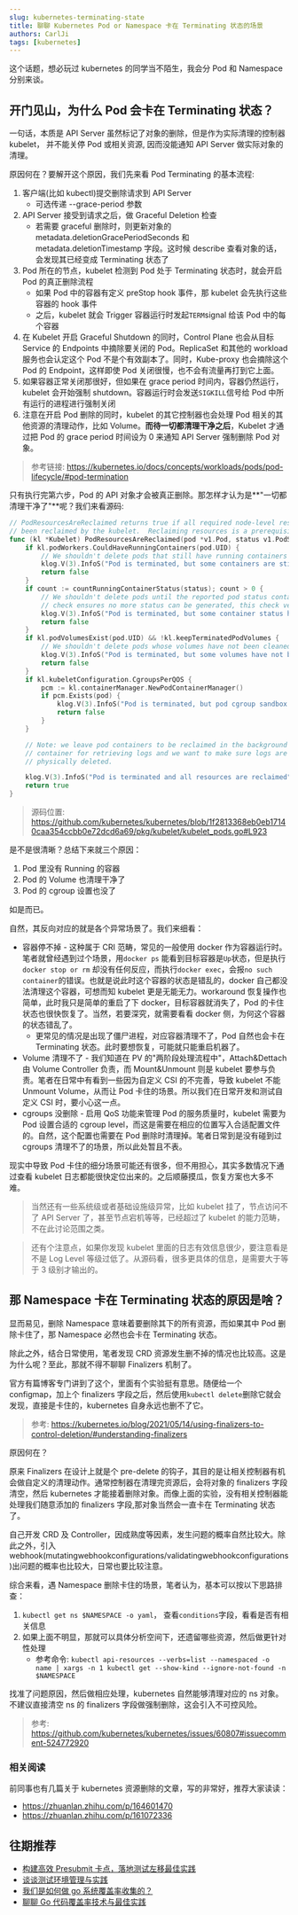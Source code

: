 ```yaml
---
slug: kubernetes-terminating-state
title: 聊聊 Kubernetes Pod or Namespace 卡在 Terminating 状态的场景
authors: CarlJi
tags: [kubernetes]
---
```


这个话题，想必玩过 kubernetes 的同学当不陌生，我会分 Pod 和 Namespace 分别来谈。

## 开门见山，为什么 Pod 会卡在 Terminating 状态？

一句话，本质是 API Server 虽然标记了对象的删除，但是作为实际清理的控制器 kubelet， 并不能关停 Pod 或相关资源, 因而没能通知 API Server 做实际对象的清理。

原因何在？要解开这个原因，我们先来看 Pod Terminating 的基本流程:

1. 客户端(比如 kubectl)提交删除请求到 API Server
   - 可选传递 --grace-period 参数
2. API Server 接受到请求之后，做 Graceful Deletion 检查
   - 若需要 graceful 删除时，则更新对象的 metadata.deletionGracePeriodSeconds 和 metadata.deletionTimestamp 字段。这时候 describe 查看对象的话，会发现其已经变成 Terminating 状态了
3. Pod 所在的节点，kubelet 检测到 Pod 处于 Terminating 状态时，就会开启 Pod 的真正删除流程
   - 如果 Pod 中的容器有定义 preStop hook 事件，那 kubelet 会先执行这些容器的 hook 事件
   - 之后，kubelet 就会 Trigger 容器运行时发起`TERM`signal 给该 Pod 中的每个容器
4. 在 Kubelet 开启 Graceful Shutdown 的同时，Control Plane 也会从目标 Service 的 Endpoints 中摘除要关闭的 Pod。ReplicaSet 和其他的 workload 服务也会认定这个 Pod 不是个有效副本了。同时，Kube-proxy 也会摘除这个 Pod 的 Endpoint，这样即使 Pod 关闭很慢，也不会有流量再打到它上面。
5. 如果容器正常关闭那很好，但如果在 grace period 时间内，容器仍然运行，kubelet 会开始强制 shutdown。容器运行时会发送`SIGKILL`信号给 Pod 中所有运行的进程进行强制关闭
6. 注意在开启 Pod 删除的同时，kubelet 的其它控制器也会处理 Pod 相关的其他资源的清理动作，比如 Volume。**而待一切都清理干净之后**，Kubelet 才通过把 Pod 的 grace period 时间设为 0 来通知 API Server 强制删除 Pod 对象。

> 参考链接: https://kubernetes.io/docs/concepts/workloads/pods/pod-lifecycle/#pod-termination

只有执行完第六步，Pod 的 API 对象才会被真正删除。那怎样才认为是**"一切都清理干净了"**呢？我们来看源码:

```go
// PodResourcesAreReclaimed returns true if all required node-level resources that a pod was consuming have
// been reclaimed by the kubelet.  Reclaiming resources is a prerequisite to deleting a pod from theAPI Server.
func (kl *Kubelet) PodResourcesAreReclaimed(pod *v1.Pod, status v1.PodStatus) bool {
	if kl.podWorkers.CouldHaveRunningContainers(pod.UID) {
		// We shouldn't delete pods that still have running containers
		klog.V(3).InfoS("Pod is terminated, but some containers are still running", "pod", klog.KObj(pod))
		return false
	}
	if count := countRunningContainerStatus(status); count > 0 {
		// We shouldn't delete pods until the reported pod status contains no more running containers (the previous
		// check ensures no more status can be generated, this check verifies we have seen enough of the status)
		klog.V(3).InfoS("Pod is terminated, but some container status has not yet been reported", "pod", klog.KObj(pod), "running", count)
		return false
	}
	if kl.podVolumesExist(pod.UID) && !kl.keepTerminatedPodVolumes {
		// We shouldn't delete pods whose volumes have not been cleaned up if we are not keeping terminated pod volumes
		klog.V(3).InfoS("Pod is terminated, but some volumes have not been cleaned up", "pod", klog.KObj(pod))
		return false
	}
	if kl.kubeletConfiguration.CgroupsPerQOS {
		pcm := kl.containerManager.NewPodContainerManager()
		if pcm.Exists(pod) {
			klog.V(3).InfoS("Pod is terminated, but pod cgroup sandbox has not been cleaned up", "pod", klog.KObj(pod))
			return false
		}
	}

	// Note: we leave pod containers to be reclaimed in the background since dockershim requires the
	// container for retrieving logs and we want to make sure logs are available until the pod is
	// physically deleted.

	klog.V(3).InfoS("Pod is terminated and all resources are reclaimed", "pod", klog.KObj(pod))
	return true
}
```

> 源码位置: https://github.com/kubernetes/kubernetes/blob/1f2813368eb0eb17140caa354ccbb0e72dcd6a69/pkg/kubelet/kubelet_pods.go#L923

是不是很清晰？总结下来就三个原因：

1. Pod 里没有 Running 的容器
2. Pod 的 Volume 也清理干净了
3. Pod 的 cgroup 设置也没了

如是而已。

自然，其反向对应的就是各个异常场景了。我们来细看：

- 容器停不掉 - 这种属于 CRI 范畴，常见的一般使用 docker 作为容器运行时。笔者就曾经遇到过个场景，用`docker ps` 能看到目标容器是`Up`状态，但是执行`docker stop or rm` 却没有任何反应，而执行`docker exec`，会报`no such container`的错误。也就是说此时这个容器的状态是错乱的，docker 自己都没法清理这个容器，可想而知 kubelet 更是无能无力。workaround 恢复操作也简单，此时我只是简单的重启了下 docker，目标容器就消失了，Pod 的卡住状态也很快恢复了。当然，若要深究，就需要看看 docker 侧，为何这个容器的状态错乱了。
  - 更常见的情况是出现了僵尸进程，对应容器清理不了，Pod 自然也会卡在 Terminating 状态。此时要想恢复，可能就只能重启机器了。
- Volume 清理不了 - 我们知道在 PV 的"两阶段处理流程中"，Attach&Dettach 由 Volume Controller 负责，而 Mount&Unmount 则是 kubelet 要参与负责。笔者在日常中有看到一些因为自定义 CSI 的不完善，导致 kubelet 不能 Unmount Volume，从而让 Pod 卡住的场景。所以我们在日常开发和测试自定义 CSI 时，要小心这一点。
- cgroups 没删除 - 启用 QoS 功能来管理 Pod 的服务质量时，kubelet 需要为 Pod 设置合适的 cgroup level，而这是需要在相应的位置写入合适配置文件的。自然，这个配置也需要在 Pod 删除时清理掉。笔者日常到是没有碰到过 cgroups 清理不了的场景，所以此处暂且不表。

现实中导致 Pod 卡住的细分场景可能还有很多，但不用担心，其实多数情况下通过查看 kubelet 日志都能很快定位出来的。之后顺藤摸瓜，恢复方案也大多不难。

> 当然还有一些系统级或者基础设施级异常，比如 kubelet 挂了，节点访问不了 API Server 了，甚至节点宕机等等，已经超过了 kubelet 的能力范畴，不在此讨论范围之类。

> 还有个注意点，如果你发现 kubelet 里面的日志有效信息很少，要注意看是不是 Log Level 等级过低了。从源码看，很多更具体的信息，是需要大于等于 3 级别才输出的。

## 那 Namespace 卡在 Terminating 状态的原因是啥？

显而易见，删除 Namespace 意味着要删除其下的所有资源，而如果其中 Pod 删除卡住了，那 Namespace 必然也会卡在 Terminating 状态。

除此之外，结合日常使用，笔者发现 CRD 资源发生删不掉的情况也比较高。这是为什么呢？至此，那就不得不聊聊 Finalizers 机制了。

官方有篇博客专门讲到了这个，里面有个实验挺有意思。随便给一个 configmap，加上个 finalizers 字段之后，然后使用`kubectl delete`删除它就会发现，直接是卡住的，kubernetes 自身永远也删不了它。

> 参考: https://kubernetes.io/blog/2021/05/14/using-finalizers-to-control-deletion/#understanding-finalizers

原因何在？

原来 Finalizers 在设计上就是个 pre-delete 的钩子，其目的是让相关控制器有机会做自定义的清理动作。通常控制器在清理完资源后，会将对象的 finalizers 字段清空，然后 kubernetes 才能接着删除对象。而像上面的实验，没有相关控制器能处理我们随意添加的 finalizers 字段,那对象当然会一直卡在 Terminating 状态了。

自己开发 CRD 及 Controller，因成熟度等因素，发生问题的概率自然比较大。除此之外，引入 webhook(mutatingwebhookconfigurations/validatingwebhookconfigurations)出问题的概率也比较大，日常也要比较注意。

综合来看，遇 Namespace 删除卡住的场景，笔者认为，基本可以按以下思路排查：

1. `kubectl get ns $NAMESPACE -o yaml`， 查看`conditions`字段，看看是否有相关信息
2. 如果上面不明显，那就可以具体分析空间下，还遗留哪些资源，然后做更针对性处理
   - 参考命令: `kubectl api-resources --verbs=list --namespaced -o name | xargs -n 1 kubectl get --show-kind --ignore-not-found -n $NAMESPACE
`

找准了问题原因，然后做相应处理，kubernetes 自然能够清理对应的 ns 对象。不建议直接清空 ns 的 finalizers 字段做强制删除，这会引入不可控风险。

> 参考: https://github.com/kubernetes/kubernetes/issues/60807#issuecomment-524772920

### 相关阅读

前同事也有几篇关于 kubernetes 资源删除的文章，写的非常好，推荐大家读读：

- https://zhuanlan.zhihu.com/p/164601470
- https://zhuanlan.zhihu.com/p/161072336

## 往期推荐

- [构建高效 Presubmit 卡点，落地测试左移最佳实践 ](https://www.cnblogs.com/jinsdu/p/15058469.html)
- [谈谈测试环境管理与实践 ](https://www.cnblogs.com/jinsdu/p/14736491.html)
- [我们是如何做 go 系统覆盖率收集的？](https://www.cnblogs.com/jinsdu/p/12240909.html)
- [聊聊 Go 代码覆盖率技术与最佳实践 ](https://www.cnblogs.com/jinsdu/p/13941773.html)
